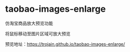 # taobao-images-enlarge
仿淘宝商品放大预览功能

将鼠标移动至图片区域可放大预览

预览地址：https://trojain.github.io/taobao-images-enlarge/
